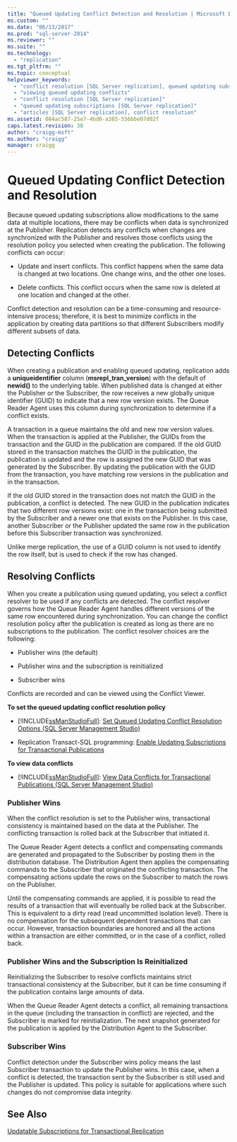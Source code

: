 ```yaml
---
title: "Queued Updating Conflict Detection and Resolution | Microsoft Docs"
ms.custom: ""
ms.date: "06/13/2017"
ms.prod: "sql-server-2014"
ms.reviewer: ""
ms.suite: ""
ms.technology: 
  - "replication"
ms.tgt_pltfrm: ""
ms.topic: conceptual
helpviewer_keywords: 
  - "conflict resolution [SQL Server replication], queued updating subscriptions"
  - "viewing queued updating conflicts"
  - "conflict resolution [SQL Server replication]"
  - "queued updating subscriptions [SQL Server replication]"
  - "articles [SQL Server replication], conflict resolution"
ms.assetid: 084ac587-25e7-4bd0-a385-556bbe07d02f
caps.latest.revision: 38
author: "craigg-msft"
ms.author: "craigg"
manager: craigg
---
```

# Queued Updating Conflict Detection and Resolution
  Because queued updating subscriptions allow modifications to the same data at multiple locations, there may be conflicts when data is synchronized at the Publisher. Replication detects any conflicts when changes are synchronized with the Publisher and resolves those conflicts using the resolution policy you selected when creating the publication. The following conflicts can occur:  
  
-   Update and insert conflicts. This conflict happens when the same data is changed at two locations. One change wins, and the other one loses.  
  
-   Delete conflicts. This conflict occurs when the same row is deleted at one location and changed at the other.  
  
 Conflict detection and resolution can be a time-consuming and resource-intensive process; therefore, it is best to minimize conflicts in the application by creating data partitions so that different Subscribers modify different subsets of data.  
  
## Detecting Conflicts  
 When creating a publication and enabling queued updating, replication adds a **uniqueidentifier** column (**msrepl_tran_version**) with the default of **newid()** to the underlying table. When published data is changed at either the Publisher or the Subscriber, the row receives a new globally unique identifier (GUID) to indicate that a new row version exists. The Queue Reader Agent uses this column during synchronization to determine if a conflict exists.  
  
 A transaction in a queue maintains the old and new row version values. When the transaction is applied at the Publisher, the GUIDs from the transaction and the GUID in the publication are compared. If the old GUID stored in the transaction matches the GUID in the publication, the publication is updated and the row is assigned the new GUID that was generated by the Subscriber. By updating the publication with the GUID from the transaction, you have matching row versions in the publication and in the transaction.  
  
 If the old GUID stored in the transaction does not match the GUID in the publication, a conflict is detected. The new GUID in the publication indicates that two different row versions exist: one in the transaction being submitted by the Subscriber and a newer one that exists on the Publisher. In this case, another Subscriber or the Publisher updated the same row in the publication before this Subscriber transaction was synchronized.  
  
 Unlike merge replication, the use of a GUID column is not used to identify the row itself, but is used to check if the row has changed.  
  
## Resolving Conflicts  
 When you create a publication using queued updating, you select a conflict resolver to be used if any conflicts are detected. The conflict resolver governs how the Queue Reader Agent handles different versions of the same row encountered during synchronization. You can change the conflict resolution policy after the publication is created as long as there are no subscriptions to the publication. The conflict resolver choices are the following:  
  
-   Publisher wins (the default)  
  
-   Publisher wins and the subscription is reinitialized  
  
-   Subscriber wins  
  
 Conflicts are recorded and can be viewed using the Conflict Viewer.  
  
 **To set the queued updating conflict resolution policy**  
  
-   [!INCLUDE[ssManStudioFull](../../../includes/ssmanstudiofull-md.md)]: [Set Queued Updating Conflict Resolution Options &#40;SQL Server Management Studio&#41;](../publish/set-queued-updating-conflict-resolution-options-sql-server-management-studio.md)  
  
-   Replication Transact-SQL programming: [Enable Updating Subscriptions for Transactional Publications](../publish/enable-updating-subscriptions-for-transactional-publications.md)  
  
 **To view data conflicts**  
  
-   [!INCLUDE[ssManStudioFull](../../../includes/ssmanstudiofull-md.md)]: [View Data Conflicts for Transactional Publications &#40;SQL Server Management Studio&#41;](../view-data-conflicts-for-transactional-publications-sql-server-management-studio.md)  
  
### Publisher Wins  
 When the conflict resolution is set to the Publisher wins, transactional consistency is maintained based on the data at the Publisher. The conflicting transaction is rolled back at the Subscriber that initiated it.  
  
 The Queue Reader Agent detects a conflict and compensating commands are generated and propagated to the Subscriber by posting them in the distribution database. The Distribution Agent then applies the compensating commands to the Subscriber that originated the conflicting transaction. The compensating actions update the rows on the Subscriber to match the rows on the Publisher.  
  
 Until the compensating commands are applied, it is possible to read the results of a transaction that will eventually be rolled back at the Subscriber. This is equivalent to a dirty read (read uncommitted isolation level). There is no compensation for the subsequent dependent transactions that can occur. However, transaction boundaries are honored and all the actions within a transaction are either committed, or in the case of a conflict, rolled back.  
  
### Publisher Wins and the Subscription Is Reinitialized  
 Reinitializing the Subscriber to resolve conflicts maintains strict transactional consistency at the Subscriber, but it can be time consuming if the publication contains large amounts of data.  
  
 When the Queue Reader Agent detects a conflict, all remaining transactions in the queue (including the transaction in conflict) are rejected, and the Subscriber is marked for reinitialization. The next snapshot generated for the publication is applied by the Distribution Agent to the Subscriber.  
  
### Subscriber Wins  
 Conflict detection under the Subscriber wins policy means the last Subscriber transaction to update the Publisher wins. In this case, when a conflict is detected, the transaction sent by the Subscriber is still used and the Publisher is updated. This policy is suitable for applications where such changes do not compromise data integrity.  
  
## See Also  
 [Updatable Subscriptions for Transactional Replication](updatable-subscriptions-for-transactional-replication.md)  
  
  
